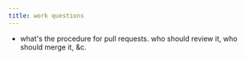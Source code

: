 ```yaml
---
title: work questions
---
```


- what's the procedure for pull requests. who should review it, who should merge it, &c.
